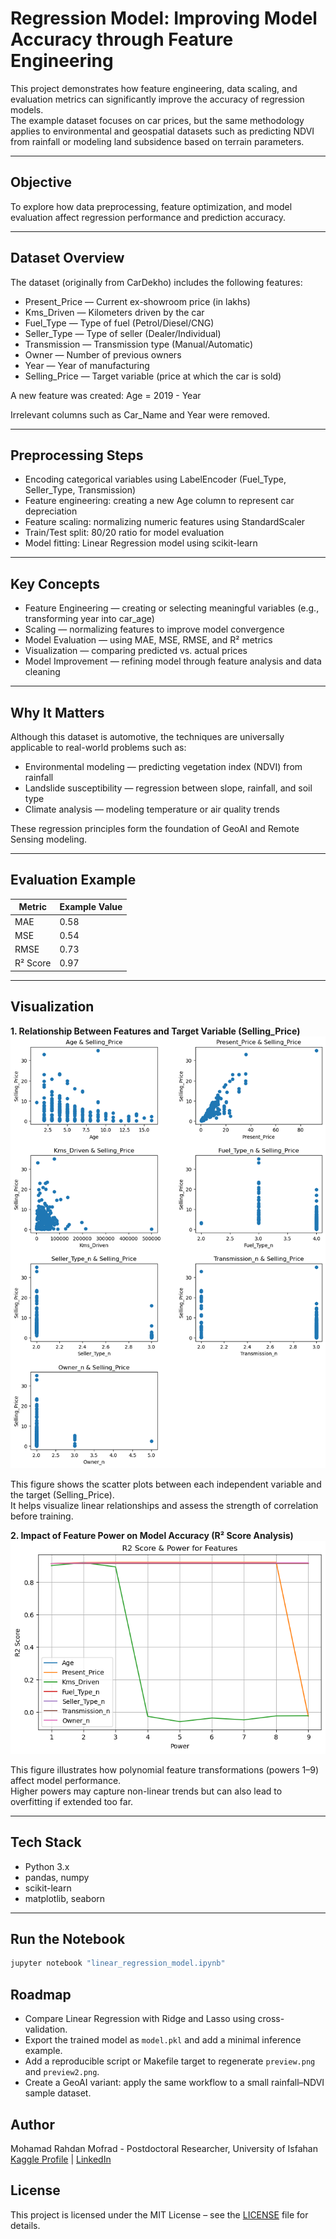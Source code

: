 # Regression Model: Improving Model Accuracy through Feature Engineering

This project demonstrates how feature engineering, data scaling, and evaluation metrics can significantly improve the accuracy of regression models.  
The example dataset focuses on car prices, but the same methodology applies to environmental and geospatial datasets such as predicting NDVI from rainfall or modeling land subsidence based on terrain parameters.

---

## Objective
To explore how data preprocessing, feature optimization, and model evaluation affect regression performance and prediction accuracy.

---

## Dataset Overview
The dataset (originally from CarDekho) includes the following features:

- Present_Price — Current ex-showroom price (in lakhs)  
- Kms_Driven — Kilometers driven by the car  
- Fuel_Type — Type of fuel (Petrol/Diesel/CNG)  
- Seller_Type — Type of seller (Dealer/Individual)  
- Transmission — Transmission type (Manual/Automatic)  
- Owner — Number of previous owners  
- Year — Year of manufacturing  
- Selling_Price — Target variable (price at which the car is sold)

A new feature was created:
Age = 2019 - Year  

Irrelevant columns such as Car_Name and Year were removed.

---

## Preprocessing Steps
- Encoding categorical variables using LabelEncoder (Fuel_Type, Seller_Type, Transmission)  
- Feature engineering: creating a new Age column to represent car depreciation  
- Feature scaling: normalizing numeric features using StandardScaler  
- Train/Test split: 80/20 ratio for model evaluation  
- Model fitting: Linear Regression model using scikit-learn

---

## Key Concepts
- Feature Engineering — creating or selecting meaningful variables (e.g., transforming year into car_age)  
- Scaling — normalizing features to improve model convergence  
- Model Evaluation — using MAE, MSE, RMSE, and R² metrics  
- Visualization — comparing predicted vs. actual prices  
- Model Improvement — refining model through feature analysis and data cleaning

---

## Why It Matters
Although this dataset is automotive, the techniques are universally applicable to real-world problems such as:

- Environmental modeling — predicting vegetation index (NDVI) from rainfall  
- Landslide susceptibility — regression between slope, rainfall, and soil type  
- Climate analysis — modeling temperature or air quality trends  

These regression principles form the foundation of GeoAI and Remote Sensing modeling.

---

## Evaluation Example
| Metric | Example Value |
|--------|----------------|
| MAE | 0.58 |
| MSE | 0.54 |
| RMSE | 0.73 |
| R² Score | 0.97 |


---

## Visualization

**1. Relationship Between Features and Target Variable (Selling_Price)**
![Preview](preview.png)

This figure shows the scatter plots between each independent variable and the target (Selling_Price).  
It helps visualize linear relationships and assess the strength of correlation before training.

**2. Impact of Feature Power on Model Accuracy (R² Score Analysis)**
![Preview](preview2.png)

This figure illustrates how polynomial feature transformations (powers 1–9) affect model performance.  
Higher powers may capture non-linear trends but can also lead to overfitting if extended too far.

---

## Tech Stack
- Python 3.x  
- pandas, numpy  
- scikit-learn  
- matplotlib, seaborn

---

## Run the Notebook
```bash
jupyter notebook "linear_regression_model.ipynb"
```

## Roadmap
- Compare Linear Regression with Ridge and Lasso using cross-validation.
- Export the trained model as `model.pkl` and add a minimal inference example.
- Add a reproducible script or Makefile target to regenerate `preview.png` and `preview2.png`.
- Create a GeoAI variant: apply the same workflow to a small rainfall–NDVI sample dataset.

## Author
Mohamad Rahdan Mofrad - Postdoctoral Researcher, University of Isfahan
[Kaggle Profile](https://www.kaggle.com/mohammadrahdanmofrad) | [LinkedIn](https://www.linkedin.com/in/mo-rahdan-149554265/)

## License
This project is licensed under the MIT License – see the [LICENSE](LICENSE) file for details.